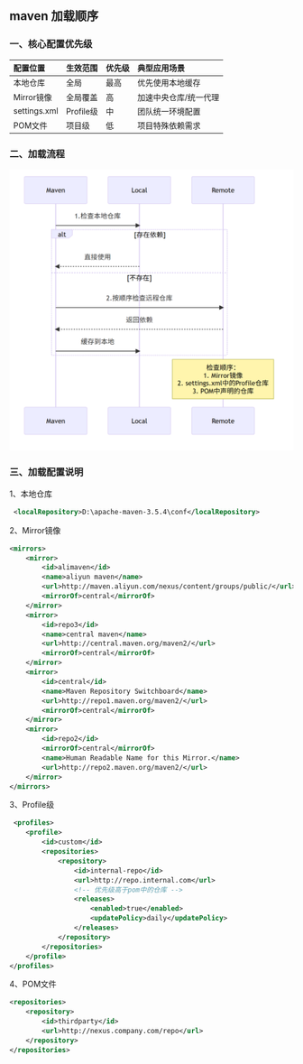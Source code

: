 ## maven 加载顺序

### 一、核心配置优先级

| 配置位置         | 生效范围     | 优先级 | 典型应用场景      |
|:-------------|:---------|:----|:------------|
| 本地仓库         | 全局       | 最高  | 优先使用本地缓存    |
| Mirror镜像     | 全局覆盖     | 高   | 加速中央仓库/统一代理 |
| settings.xml | Profile级 | 中   | 团队统一环境配置    |
| POM文件        | 项目级      | 低   | 项目特殊依赖需求    |

### 二、加载流程
![](../web/img/maven001.png)

### 三、加载配置说明
1、本地仓库
```xml
 <localRepository>D:\apache-maven-3.5.4\conf</localRepository>
```

2、Mirror镜像
```xml
<mirrors>
    <mirror>
        <id>alimaven</id>
        <name>aliyun maven</name>
        <url>http://maven.aliyun.com/nexus/content/groups/public/</url>
        <mirrorOf>central</mirrorOf>
    </mirror>
    <mirror>
        <id>repo3</id>
        <name>central maven</name>
        <url>http://central.maven.org/maven2/</url>
        <mirrorOf>central</mirrorOf>
    </mirror>
    <mirror>
        <id>central</id>
        <name>Maven Repository Switchboard</name>
        <url>http://repo1.maven.org/maven2/</url>
        <mirrorOf>central</mirrorOf>
    </mirror>
    <mirror>
        <id>repo2</id>
        <mirrorOf>central</mirrorOf>
        <name>Human Readable Name for this Mirror.</name>
        <url>http://repo2.maven.org/maven2/</url>
    </mirror>
</mirrors>
```

3、Profile级
```xml
 <profiles>
    <profile>
        <id>custom</id>
        <repositories>
            <repository>
                <id>internal-repo</id>
                <url>http://repo.internal.com</url>
                <!-- 优先级高于pom中的仓库 -->
                <releases>
                    <enabled>true</enabled>
                    <updatePolicy>daily</updatePolicy>
                </releases>
            </repository>
        </repositories>
    </profile>
</profiles>
```

4、POM文件
```xml
<repositories>
    <repository>
        <id>thirdparty</id>
        <url>http://nexus.company.com/repo</url>
    </repository>
</repositories>
```


